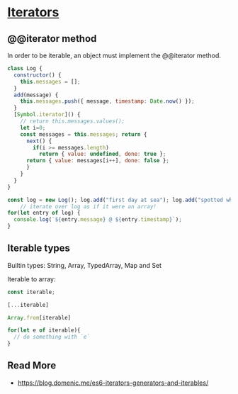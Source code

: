 # [Iterators](https://developer.mozilla.org/en-US/docs/Web/JavaScript/Reference/Iteration_protocols)

## @@iterator method
In order to be iterable, an object must implement the @@iterator method.

```js
class Log {
  constructor() {
    this.messages = [];
  }
  add(message) {
    this.messages.push({ message, timestamp: Date.now() });
  }
  [Symbol.iterator]() {
    // return this.messages.values();
    let i=0;
    const messages = this.messages; return {
      next() {
        if(i >= messages.length)
          return { value: undefined, done: true };
      return { value: messages[i++], done: false };
      }
    }
  }
}

const log = new Log(); log.add("first day at sea"); log.add("spotted whale"); log.add("spotted another vessel"); //...
    // iterate over log as if it were an array!
for(let entry of log) {
  console.log(`${entry.message} @ ${entry.timestamp}`);
}
```

## Iterable types
Builtin types: String, Array, TypedArray, Map and Set

Iterable to array:
```js
const iterable;

[...iterable]

Array.from[iterable]

for(let e of iterable){
  // do something with `e`
}
```

## Read More
- https://blog.domenic.me/es6-iterators-generators-and-iterables/
